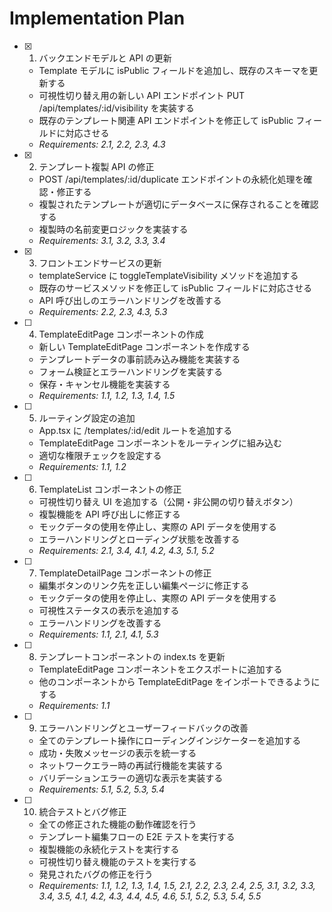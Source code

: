 # Implementation Plan

- [x] 1. バックエンドモデルと API の更新

  - Template モデルに isPublic フィールドを追加し、既存のスキーマを更新する
  - 可視性切り替え用の新しい API エンドポイント PUT /api/templates/:id/visibility を実装する
  - 既存のテンプレート関連 API エンドポイントを修正して isPublic フィールドに対応させる
  - _Requirements: 2.1, 2.2, 2.3, 4.3_

- [x] 2. テンプレート複製 API の修正

  - POST /api/templates/:id/duplicate エンドポイントの永続化処理を確認・修正する
  - 複製されたテンプレートが適切にデータベースに保存されることを確認する
  - 複製時の名前変更ロジックを実装する
  - _Requirements: 3.1, 3.2, 3.3, 3.4_

- [x] 3. フロントエンドサービスの更新

  - templateService に toggleTemplateVisibility メソッドを追加する
  - 既存のサービスメソッドを修正して isPublic フィールドに対応させる
  - API 呼び出しのエラーハンドリングを改善する
  - _Requirements: 2.2, 2.3, 4.3, 5.3_

- [ ] 4. TemplateEditPage コンポーネントの作成

  - 新しい TemplateEditPage コンポーネントを作成する
  - テンプレートデータの事前読み込み機能を実装する
  - フォーム検証とエラーハンドリングを実装する
  - 保存・キャンセル機能を実装する
  - _Requirements: 1.1, 1.2, 1.3, 1.4, 1.5_

- [ ] 5. ルーティング設定の追加

  - App.tsx に /templates/:id/edit ルートを追加する
  - TemplateEditPage コンポーネントをルーティングに組み込む
  - 適切な権限チェックを設定する
  - _Requirements: 1.1, 1.2_

- [ ] 6. TemplateList コンポーネントの修正

  - 可視性切り替え UI を追加する（公開・非公開の切り替えボタン）
  - 複製機能を API 呼び出しに修正する
  - モックデータの使用を停止し、実際の API データを使用する
  - エラーハンドリングとローディング状態を改善する
  - _Requirements: 2.1, 3.4, 4.1, 4.2, 4.3, 5.1, 5.2_

- [ ] 7. TemplateDetailPage コンポーネントの修正

  - 編集ボタンのリンク先を正しい編集ページに修正する
  - モックデータの使用を停止し、実際の API データを使用する
  - 可視性ステータスの表示を追加する
  - エラーハンドリングを改善する
  - _Requirements: 1.1, 2.1, 4.1, 5.3_

- [ ] 8. テンプレートコンポーネントの index.ts を更新

  - TemplateEditPage コンポーネントをエクスポートに追加する
  - 他のコンポーネントから TemplateEditPage をインポートできるようにする
  - _Requirements: 1.1_

- [ ] 9. エラーハンドリングとユーザーフィードバックの改善

  - 全てのテンプレート操作にローディングインジケーターを追加する
  - 成功・失敗メッセージの表示を統一する
  - ネットワークエラー時の再試行機能を実装する
  - バリデーションエラーの適切な表示を実装する
  - _Requirements: 5.1, 5.2, 5.3, 5.4_

- [ ] 10. 統合テストとバグ修正
  - 全ての修正された機能の動作確認を行う
  - テンプレート編集フローの E2E テストを実行する
  - 複製機能の永続化テストを実行する
  - 可視性切り替え機能のテストを実行する
  - 発見されたバグの修正を行う
  - _Requirements: 1.1, 1.2, 1.3, 1.4, 1.5, 2.1, 2.2, 2.3, 2.4, 2.5, 3.1, 3.2, 3.3, 3.4, 3.5, 4.1, 4.2, 4.3, 4.4, 4.5, 4.6, 5.1, 5.2, 5.3, 5.4, 5.5_

